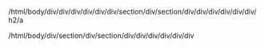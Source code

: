 /html/body/div/div/div/div/div/div/section/div/section/div/div/div/div/div/div/h2/a

/html/body/div/section/div/section/div/div/div/div/div/div